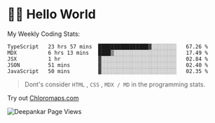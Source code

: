 # 👋🏽 Hello World 

<!--![Deepankar's github stats](https://github-readme-stats.vercel.app/api?username=Deep-Codes&count_private=true&show_icons=true&theme=radical)-->
My Weekly Coding Stats:

<!--START_SECTION:waka-->
```text
TypeScript   23 hrs 57 mins  ████████████████▓░░░░░░░░   67.26 % 
MDX          6 hrs 13 mins   ████▒░░░░░░░░░░░░░░░░░░░░   17.49 % 
JSX          1 hr            ▓░░░░░░░░░░░░░░░░░░░░░░░░   02.84 % 
JSON         51 mins         ▓░░░░░░░░░░░░░░░░░░░░░░░░   02.40 % 
JavaScript   50 mins         ▓░░░░░░░░░░░░░░░░░░░░░░░░   02.35 % 
```
<!--END_SECTION:waka-->

> Dont's consider `HTML` , `CSS` , `MDX / MD` in the programming stats.

Try out [Chloromaps.com](https://www.chloromaps.com/)

<p align="left"> <img src="https://komarev.com/ghpvc/?username=Deep-Codes&label=Views&color=blue&style=plastic" alt="Deepankar Page Views" /> </p>
